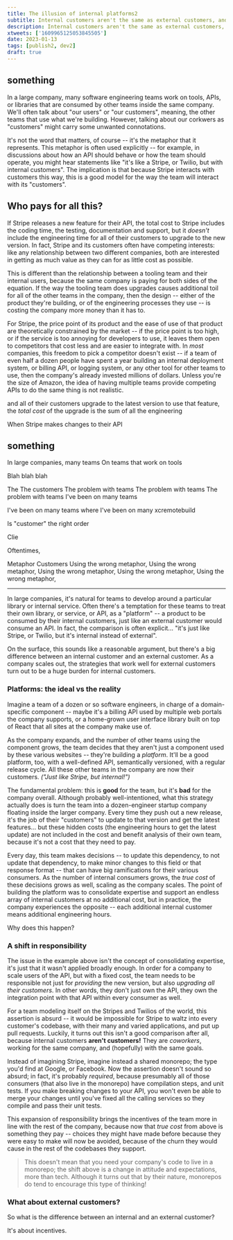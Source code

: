 ```yaml
---
title: The illusion of internal platforms2
subtitle: Internal customers aren't the same as external customers, and neither are the platforms we build for them.
description: Internal customers aren't the same as external customers, and neither are the platforms we build for them.
xtweets: ['1609965125053845505']
date: 2023-01-13
tags: [publish2, dev2]
draft: true
---
```


## something

In a large company, many software engineering teams work on tools, APIs, or libraries that are consumed by other teams inside the same company. We'll often talk about "our users" or "our customers", meaning, the other teams that use what we're building. However, talking about our corkwers as "customers" might carry some unwanted connotations.

It's not the word that matters, of course -- it's the metaphor that it represents. This metaphor is often used explicitly -- for example, in discussions about how an API should behave or how the team should operate, you might hear statements like "it's like a Stripe, or Twilio, but with internal customers". The implication is that because Stripe interacts with customers this way, this is a good model for the way the team will interact with its "customers".


## Who pays for all this?

If Stripe releases a new feature for their API, the total cost to Stripe includes the coding time, the testing, documentation and support, but it _doesn't_ include the engineering time for all of their customers to upgrade to the new version. In fact, Stripe and its customers often have competing interests: like any relationship between two different companies, both are interested in getting as much value as they can for as little cost as possible.

This is different than the relationship between a tooling team and their internal users, because the same company is paying for both sides of the equation. If the way the tooling team does upgrades causes additional toil for all of the other teams in the company, then the design -- either of the product they're building, or of the engineering processes they use -- is costing the company more money than it has to.

For Stripe, the price point of its product and the ease of use of that product are theoretically constrained by the market -- if the price point is too high, or if the service is too annoying for developers to use, it leaves them open to competitors that cost less and are easier to integrate with. In _most_ companies, this freedom to pick a competitor doesn't exist -- if a team of even half a dozen people have spent a year building an internal deployment system, or billing API, or logging system, or any other tool for other teams to use, then the company's already invested millions of dollars. Unless you're the size of Amazon, the idea of having multiple teams provide competing APIs to do the same thing is not realistic.

and all of their customers upgrade to the latest version to use that feature, the _total cost_ of the upgrade is the sum of all the engineering

When Stripe makes changes to their API

## something

In large companies, many teams
On teams that work on tools

Blah blah blah

The
The customers
The problem with teams
The problem with teams
The problem with teams
I've been on many teams

I've been on many teams where
I've been on many xcremotebuild

Is "customer" the right order

Clie

Oftentimes,

Metaphor
Customers
Using the wrong metaphor,
Using the wrong metaphor,
Using the wrong metaphor,
Using the wrong metaphor,
Using the wrong metaphor,

---



In large companies, it's natural for teams to develop around a particular library or internal service. Often there's a temptation for these teams to treat their own library, or service, or API, as a "platform" -- a product to be consumed by their internal customers, just like an external customer would consume an API. In fact, the comparison is often explicit... "it's just like Stripe, or Twilio, but it's internal instead of external".

On the surface, this sounds like a reasonable argument, but there's a big difference between an internal customer and an external customer. As a company scales out, the strategies that work well for external customers turn out to be a huge burden for internal customers.

### Platforms: the ideal vs the reality

Imagine a team of a dozen or so software engineers, in charge of a domain-specific component -- maybe it's a billing API used by multiple web portals the company supports, or a home-grown user interface library built on top of React that all sites at the company make use of.

As the company expands, and the number of other teams using the component grows, the team decides that they aren't just a component used by these various websites -- they're building a _platform_. It'll be a good platform, too, with a well-defined API, semantically versioned, with a regular release cycle. All these other teams in the company are now their customers. _("Just like Stripe, but internal!")_

The fundamental problem: this is **good** for the team, but it's **bad** for the company overall. Although probably well-intentioned, what this strategy actually does is turn the team into a dozen-engineer startup company floating inside the larger company. Every time they push out a new release, it's the job of their "customers" to update to that version and get the latest features... but these hidden costs (the engineering hours to get the latest update) are not included in the cost and benefit analysis of their own team, because it's not a cost that they need to pay.

Every day, this team makes decisions -- to update this dependency, to not update that dependency, to make minor changes to this field or that response format -- that can have big ramifications for their various consumers. As the number of internal consumers grows, the _true cost_ of these decisions grows as well, scaling as the company scales. The point of building the platform was to consolidate expertise and support an endless array of internal customers at no additional cost, but in practice, the company experiences the opposite -- each additional internal customer means additional engineering hours.

Why does this happen?

### A shift in responsibility

The issue in the example above isn't the concept of consolidating expertise, it's just that it wasn't applied broadly enough. In order for a company to scale users of the API, but with a fixed cost, the team needs to be responsible not just for _providing_ the new version, but also _upgrading all their customers_. In other words, they don't just own the API, they own the integration point with that API within every consumer as well.

For a team modeling itself on the Stripes and Twilios of the world, this assertion is absurd -- it would be impossible for Stripe to waltz into every customer's codebase, with their many and varied applications, and put up pull requests. Luckily, it turns out this isn't a good comparison after all, because internal customers **aren't customers!** They are _coworkers_, working for the same company, and (hopefully) with the same goals.

Instead of imagining Stripe, imagine instead a shared monorepo; the type you'd find at Google, or Facebook. Now the assertion doesn't sound so absurd; in fact, it's probably _required_, because presumably all of those consumers (that also live in the monorepo) have compilation steps, and unit tests. If you make breaking changes to your API, you won't even be able to merge your changes until you've fixed all the calling services so they compile and pass their unit tests.

This expansion of responsibility brings the incentives of the team more in line with the rest of the company, because now that _true cost_ from above is something they pay -- choices they might have made before because they were easy to make will now be avoided, because of the churn they would cause in the rest of the codebases they support.

> This doesn't mean that you need your company's code to live in a monorepo; the shift above is a change in attitude and expectations, more than tech. Although it turns out that by their nature, monorepos do tend to encourage this type of thinking!

### What about external customers?

So what is the difference between an internal and an external customer?

It's about incentives.
